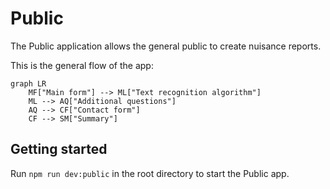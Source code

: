 # Public

The Public application allows the general public to create nuisance reports.

This is the general flow of the app:

```mermaid
graph LR
    MF["Main form"] --> ML["Text recognition algorithm"]
    ML --> AQ["Additional questions"]
    AQ --> CF["Contact form"]
    CF --> SM["Summary"]
```

## Getting started

Run `npm run dev:public` in the root directory to start the Public app.
